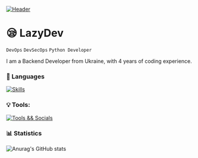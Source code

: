 [![Header](https://i.postimg.cc/s259SrTx/lazydevbanner.png)](https://devbutlazy.vn.ua/)

# 😪 LazyDev

`DevOps` `DevSecOps` `Python Developer`    

I am a Backend Developer from Ukraine, with 4 years of coding experience.


### 🔧 Languages
[![Skills](https://skillicons.dev/icons?i=python,cpp,html,css)](https://skillicons.dev)
### 💡 Tools:
[![Tools && Socials](https://skillicons.dev/icons?i=git,cmake,discord,vscode,visualstudio)](https://skillicons.dev)

### 📊 Statistics
![Anurag's GitHub stats](https://github-readme-stats.vercel.app/api?username=octo8eight&show_icons=true&theme=dark)
